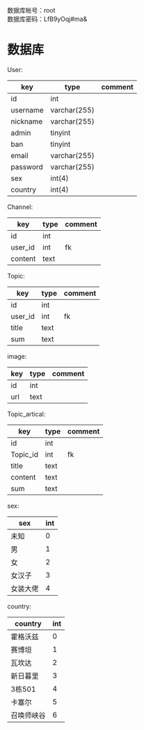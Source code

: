 数据库帐号：root  
数据库密码：LfB9yOqj#ma&



# 数据库

User:

| key      | type         | comment |
| -------- | ------------ | ------- |
| id       | int          |         |
| username | varchar(255) |         |
| nickname | varchar(255) |         |
| admin    | tinyint      |         |
| ban      | tinyint      |         |
| email    | varchar(255) |         |
| password | varchar(255) |         |
| sex      | int(4)       |         |
| country  | int(4)       |         |

Channel:

| key     | type | comment |
| ------- | ---- | ------- |
| id      | int  |         |
| user_id | int  | fk      |
| content | text |         |

Topic:

| key     | type | comment |
| ------- | ---- | ------- |
| id      | int  |         |
| user_id | int  | fk      |
| title   | text |         |
| sum     | text |         |

image:

| key  | type | comment |
| ---- | ---- | ------- |
| id   | int  |         |
| url  | text |         |

Topic_artical:

| key      | type | comment |
| -------- | ---- | ------- |
| id       | int  |         |
| Topic_id | int  | fk      |
| title    | text |         |
| content  | text |         |
| sum      | text |         |

sex:

| sex  | int  |
| ---- | ---- |
| 未知 |  0  |
|  男  | 1 |
|  女  | 2 |
|女汉子 | 3 |
|女装大佬| 4 |

country:

| country    | int  |
| ---------- | ---- |
| 霍格沃兹   | 0    |
| 赛博坦     | 1    |
| 瓦坎达     | 2    |
| 新日暮里   | 3    |
| 3栋501     | 4    |
| 卡塞尔     | 5    |
| 召唤师峡谷 | 6    |

